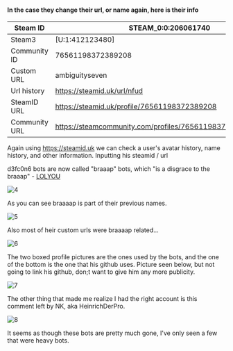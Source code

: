 #### In the case they change their url, or name again, here is their info
Steam ID | STEAM_0:0:206061740
----- | -----
Steam3 | [U:1:412123480]
Community ID | 76561198372389208
Custom URL | ambiguityseven
Url history | https://steamid.uk/url/nfud
SteamID URL | https://steamid.uk/profile/76561198372389208
Community URL | https://steamcommunity.com/profiles/76561198372389208[/quote]

Again using https://steamid.uk we can check a user's avatar history, name history, and other information.
Inputting his steamid / url 


d3fc0n6 bots are now called "braaap" bots, which "is a disgrace to the braaap" - [LOLYOU](https://www.youtube.com/watch?v=gCEHT94EZXs&list=PLP7pk4r35_uYXCxkHNakRH3Q6g2laW09Q&index=3)

![4](https://user-images.githubusercontent.com/42129397/127077920-6ecee8ec-7c3a-4863-9f3e-0ce98f828344.png)


As you can see braaaap is part of their previous names.

![5](https://user-images.githubusercontent.com/42129397/127077945-28c56a2b-be9d-40f4-b4d8-025cf98835b3.png)


Also most of heir custom urls were braaaap related...

![6](https://user-images.githubusercontent.com/42129397/127077951-a2f1d76c-f5d7-4d17-aca6-a3d8a99075a5.png)


The two boxed profile pictures are the ones used by the bots, and the one of the bottom is the one that his github uses. Picture seen below, but not going to link his github, don;t want to give him any more publicity.

![7](https://user-images.githubusercontent.com/42129397/127077955-47e99dde-0c22-4f55-a056-4cbbce690bfe.png)


The other thing that made me realize I had the right account is this comment left by NK, aka HeinrichDerPro.

![8](https://user-images.githubusercontent.com/42129397/127077963-45867b59-df44-404b-9ab2-b5ea8e45a403.png)


It seems as though these bots are pretty much gone, I've only seen a few that were heavy bots.